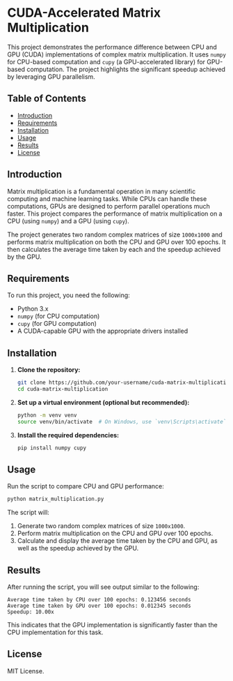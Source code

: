# CUDA-Accelerated Matrix Multiplication

This project demonstrates the performance difference between CPU and GPU (CUDA) implementations of complex matrix multiplication. It uses `numpy` for CPU-based computation and `cupy` (a GPU-accelerated library) for GPU-based computation. The project highlights the significant speedup achieved by leveraging GPU parallelism.

## Table of Contents
- [Introduction](#introduction)
- [Requirements](#requirements)
- [Installation](#installation)
- [Usage](#usage)
- [Results](#results)
- [License](#license)

## Introduction

Matrix multiplication is a fundamental operation in many scientific computing and machine learning tasks. While CPUs can handle these computations, GPUs are designed to perform parallel operations much faster. This project compares the performance of matrix multiplication on a CPU (using `numpy`) and a GPU (using `cupy`).

The project generates two random complex matrices of size `1000x1000` and performs matrix multiplication on both the CPU and GPU over 100 epochs. It then calculates the average time taken by each and the speedup achieved by the GPU.

## Requirements

To run this project, you need the following:

- Python 3.x
- `numpy` (for CPU computation)
- `cupy` (for GPU computation)
- A CUDA-capable GPU with the appropriate drivers installed

## Installation

1. **Clone the repository:**
   ```bash
   git clone https://github.com/your-username/cuda-matrix-multiplication.git
   cd cuda-matrix-multiplication
   ```

2. **Set up a virtual environment (optional but recommended):**
   ```bash
   python -m venv venv
   source venv/bin/activate  # On Windows, use `venv\Scripts\activate`
   ```

3. **Install the required dependencies:**
   ```bash
   pip install numpy cupy
   ```

## Usage

Run the script to compare CPU and GPU performance:
```bash
python matrix_multiplication.py
```

The script will:
1. Generate two random complex matrices of size `1000x1000`.
2. Perform matrix multiplication on the CPU and GPU over 100 epochs.
3. Calculate and display the average time taken by the CPU and GPU, as well as the speedup achieved by the GPU.

## Results

After running the script, you will see output similar to the following:
```
Average time taken by CPU over 100 epochs: 0.123456 seconds
Average time taken by GPU over 100 epochs: 0.012345 seconds
Speedup: 10.00x
```

This indicates that the GPU implementation is significantly faster than the CPU implementation for this task.

## License

MIT License.

